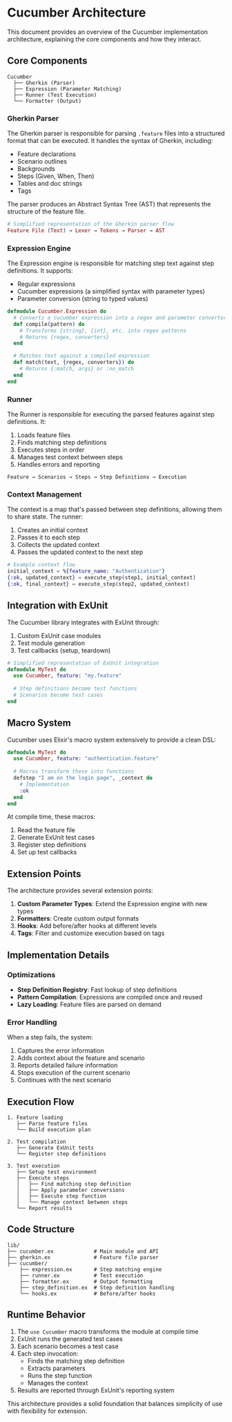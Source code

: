 # Cucumber Architecture

This document provides an overview of the Cucumber implementation architecture, explaining the core components and how they interact.

## Core Components

```
Cucumber
  ├── Gherkin (Parser)
  ├── Expression (Parameter Matching)
  ├── Runner (Test Execution)
  └── Formatter (Output)
```

### Gherkin Parser

The Gherkin parser is responsible for parsing `.feature` files into a structured format that can be executed. It handles the syntax of Gherkin, including:

- Feature declarations
- Scenario outlines
- Backgrounds
- Steps (Given, When, Then)
- Tables and doc strings
- Tags

The parser produces an Abstract Syntax Tree (AST) that represents the structure of the feature file.

```elixir
# Simplified representation of the Gherkin parser flow
Feature File (Text) → Lexer → Tokens → Parser → AST
```

### Expression Engine

The Expression engine is responsible for matching step text against step definitions. It supports:

- Regular expressions
- Cucumber expressions (a simplified syntax with parameter types)
- Parameter conversion (string to typed values)

```elixir
defmodule Cucumber.Expression do
  # Converts a cucumber expression into a regex and parameter converters
  def compile(pattern) do
    # Transforms {string}, {int}, etc. into regex patterns
    # Returns {regex, converters}
  end

  # Matches text against a compiled expression
  def match(text, {regex, converters}) do
    # Returns {:match, args} or :no_match
  end
end
```

### Runner

The Runner is responsible for executing the parsed features against step definitions. It:

1. Loads feature files
2. Finds matching step definitions
3. Executes steps in order
4. Manages test context between steps
5. Handles errors and reporting

```
Feature → Scenarios → Steps → Step Definitions → Execution
```

### Context Management

The context is a map that's passed between step definitions, allowing them to share state. The runner:

1. Creates an initial context
2. Passes it to each step
3. Collects the updated context
4. Passes the updated context to the next step

```elixir
# Example context flow
initial_context = %{feature_name: "Authentication"}
{:ok, updated_context} = execute_step(step1, initial_context)
{:ok, final_context} = execute_step(step2, updated_context)
```

## Integration with ExUnit

The Cucumber library integrates with ExUnit through:

1. Custom ExUnit case modules
2. Test module generation
3. Test callbacks (setup, teardown)

```elixir
# Simplified representation of ExUnit integration
defmodule MyTest do
  use Cucumber, feature: "my.feature"
  
  # Step definitions become test functions
  # Scenarios become test cases
end
```

## Macro System

Cucumber uses Elixir's macro system extensively to provide a clean DSL:

```elixir
defmodule MyTest do
  use Cucumber, feature: "authentication.feature"
  
  # Macros transform these into functions
  defstep "I am on the login page", _context do
    # Implementation
    :ok
  end
end
```

At compile time, these macros:

1. Read the feature file
2. Generate ExUnit test cases
3. Register step definitions
4. Set up test callbacks

## Extension Points

The architecture provides several extension points:

1. **Custom Parameter Types**: Extend the Expression engine with new types
2. **Formatters**: Create custom output formats
3. **Hooks**: Add before/after hooks at different levels
4. **Tags**: Filter and customize execution based on tags

## Implementation Details

### Optimizations

- **Step Definition Registry**: Fast lookup of step definitions
- **Pattern Compilation**: Expressions are compiled once and reused
- **Lazy Loading**: Feature files are parsed on demand

### Error Handling

When a step fails, the system:

1. Captures the error information
2. Adds context about the feature and scenario
3. Reports detailed failure information
4. Stops execution of the current scenario
5. Continues with the next scenario

## Execution Flow

```
1. Feature loading
   ├── Parse feature files
   └── Build execution plan

2. Test compilation
   ├── Generate ExUnit tests
   └── Register step definitions

3. Test execution
   ├── Setup test environment
   ├── Execute steps
   │   ├── Find matching step definition
   │   ├── Apply parameter conversions
   │   ├── Execute step function
   │   └── Manage context between steps
   └── Report results
```

## Code Structure

```
lib/
├── cucumber.ex             # Main module and API
├── gherkin.ex              # Feature file parser
├── cucumber/
    ├── expression.ex       # Step matching engine
    ├── runner.ex           # Test execution
    ├── formatter.ex        # Output formatting
    ├── step_definition.ex  # Step definition handling
    └── hooks.ex            # Before/after hooks
```

## Runtime Behavior

1. The `use Cucumber` macro transforms the module at compile time
2. ExUnit runs the generated test cases
3. Each scenario becomes a test case
4. Each step invocation:
   - Finds the matching step definition
   - Extracts parameters
   - Runs the step function
   - Manages the context
5. Results are reported through ExUnit's reporting system

This architecture provides a solid foundation that balances simplicity of use with flexibility for extension.